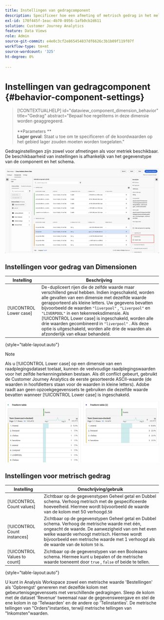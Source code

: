 ```yaml
---
title: Instellingen van gedragcomponent
description: Specificeer hoe een afmeting of metrisch gedrag in het melden.
exl-id: 170f445f-1eac-4b70-8956-1afb0cb2d611
solution: Customer Journey Analytics
feature: Data Views
role: Admin
source-git-commit: e4e0c3cf2e865454837df6626c3b1b09f119f07f
workflow-type: tm+mt
source-wordcount: '325'
ht-degree: 0%

---
```


# Instellingen van gedragcomponent {#behavior-component-settings}

<!-- markdownlint-disable MD034 -->

>[!CONTEXTUALHELP]
>id="dataview_component_dimension_behavior"
>title="Gedrag"
>abstract="Bepaal hoe regelitems in deze dimensie worden geaggregeerd.<br/><br/>**Parameters **<br/>**Lager geval**: Staat u toe om te specificeren of de koordwaarden op het gebied lager zouden moeten worden toegelaten."

<!-- markdownlint-enable MD034 -->


Gedraginstellingen zijn zowel voor afmetingen als voor metriek beschikbaar. De beschikbaarheid van instellingen is afhankelijk van het gegevenstype van de component en het schema.

![ montages van het Gedrag ](../assets/behavior-settings.png)

## Instellingen voor gedrag van Dimensionen

| Instelling | Beschrijving |
| --- | --- |
| [!UICONTROL Lower case] | De-dupliceert rijen die de zelfde waarde maar verschillend geval hebben. Indien ingeschakeld, worden alle gevallen van een dimensie met dezelfde waarde gerapporteerd als kleine letters. Uw gegevens bevatten bijvoorbeeld de waarden `"liverpool"` , `"Liverpool"` en `"LIVERPOOL"` in een tekenreeksdimensie. Als [!UICONTROL Lower case] is ingeschakeld, worden alle drie waarden gecombineerd in `"liverpool"` . Als deze optie is uitgeschakeld, worden alle drie de waarden als afzonderlijk van elkaar behandeld. |

{style="table-layout:auto"}

>[!NOTE]
>
>Als u [!UICONTROL Lower case] op een dimensie van een raadplegingsdataset toelaat, kunnen de veelvoudige raadplegingswaarden voor het zelfde herkenningsteken bestaan. Als dit conflict gebeurt, gebruikt de Customer Journey Analytics de eerste gesorteerde ASCII-waarde (de waarden in hoofdletters staan voor de waarden in kleine letters). Adobe raadt aan geen opzoekgegevenssets te gebruiken die dezelfde waarde bevatten wanneer [!UICONTROL Lower case] is ingeschakeld.

![ case-sensitive afmeting ](../assets/case-sens-workspace.png)

## Instellingen voor metrisch gedrag

| Instelling | Omschrijving/gebruik |
| --- | --- |
| [!UICONTROL Count values] | Zichtbaar op de gegevenstypen Geheel getal en Dubbel schema. Verhoog metrisch met de gespecificeerde hoeveelheid. Hiermee wordt bijvoorbeeld de waarde van de kolom met 50 verhoogd.`50` |
| [!UICONTROL Count instances] | Zichtbaar op de gegevenstypen Geheel getal en Dubbel schema. Verhoog de metrische waarde met één, ongeacht de waarde. De aanwezigheid van om het even welke waarde verhoogt metrisch. Hiermee wordt bijvoorbeeld een metrische waarde met 1 verhoogd als de waarde van de kolom `50` is. |
| [!UICONTROL Values to count] | Zichtbaar op de gegevenstypen van een Booleaans schema. Hiermee kunt u bepalen of de metrische waarde toeneemt door `true` , `false` of beide te tellen. |

{style="table-layout:auto"}

U kunt in Analysis Workspace zowel een metrische waarde &#39;Bestellingen&#39; als &#39;Opbrengst&#39; genereren met dezelfde kolom met gebeurtenisgegevenssets met verschillende gedragingen. Sleep de kolom met de dataset &#39;Revenue&#39; tweemaal naar de gegevensweergave en stel de ene kolom in op &#39;Telwaarden&#39; en de andere op &#39;Telinstanties&#39;. De metrische tellingen van &quot;Orders&quot;instanties, terwijl metrische tellingen van &quot;Inkomsten&quot;waarden.
